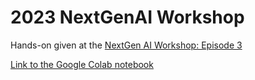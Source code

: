 # 2023 NextGenAI Workshop

Hands-on given at the [NextGen AI Workshop: Episode 3](https://freiburg-ai.github.io/#episode-3)

[Link to the Google Colab notebook](https://colab.research.google.com/drive/196JfdByjbTe99ZZwM_ASB03FbUK8SkTH?usp=sharing)
